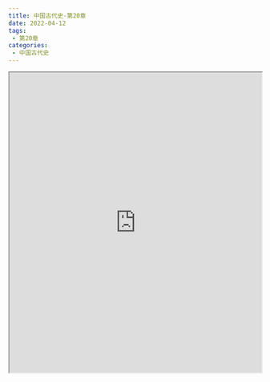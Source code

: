 ```yaml
---
title: 中国古代史-第20章
date: 2022-04-12
tags:
 - 第20章
categories:
 - 中国古代史
---
```




<iframe src="https://history.yourtools.icu/pdf/web/viewer.html?file=https://vkceyugu.cdn.bspapp.com/VKCEYUGU-98958311-3e7b-45a4-9247-ea869d6246c3/beba36f9-10e0-4dc2-b019-ad36337b9dfc.pdf" width="100%" height="600px"></iframe>
